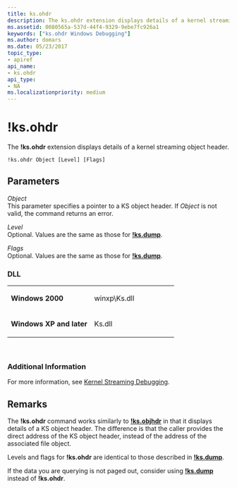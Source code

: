 ```yaml
---
title: ks.ohdr
description: The ks.ohdr extension displays details of a kernel streaming object header.
ms.assetid: 0080565a-537d-44f4-9329-9ebe7fc926a1
keywords: ["ks.ohdr Windows Debugging"]
ms.author: domars
ms.date: 05/23/2017
topic_type:
- apiref
api_name:
- ks.ohdr
api_type:
- NA
ms.localizationpriority: medium
---
```


# !ks.ohdr


The **!ks.ohdr** extension displays details of a kernel streaming object header.

```dbgcmd
!ks.ohdr Object [Level] [Flags]  
```

## <span id="Parameters"></span><span id="parameters"></span><span id="PARAMETERS"></span>Parameters


<span id="_______Object______"></span><span id="_______object______"></span><span id="_______OBJECT______"></span> *Object*   
This parameter specifies a pointer to a KS object header. If *Object* is not valid, the command returns an error.

<span id="_______Level______"></span><span id="_______level______"></span><span id="_______LEVEL______"></span> *Level*   
Optional. Values are the same as those for [**!ks.dump**](-ks-dump.md).

<span id="_______Flags______"></span><span id="_______flags______"></span><span id="_______FLAGS______"></span> *Flags*   
Optional. Values are the same as those for [**!ks.dump**](-ks-dump.md).

### <span id="DLL"></span><span id="dll"></span>DLL

<table>
<colgroup>
<col width="50%" />
<col width="50%" />
</colgroup>
<tbody>
<tr class="odd">
<td align="left"><p><strong>Windows 2000</strong></p></td>
<td align="left"><p>winxp\Ks.dll</p></td>
</tr>
<tr class="even">
<td align="left"><p><strong>Windows XP and later</strong></p></td>
<td align="left"><p>Ks.dll</p></td>
</tr>
</tbody>
</table>

 

### <span id="Additional_Information"></span><span id="additional_information"></span><span id="ADDITIONAL_INFORMATION"></span>Additional Information

For more information, see [Kernel Streaming Debugging](kernel-streaming-debugging.md).

Remarks
-------

The **!ks.ohdr** command works similarly to [**!ks.objhdr**](-ks-objhdr.md) in that it displays details of a KS object header. The difference is that the caller provides the direct address of the KS object header, instead of the address of the associated file object.

Levels and flags for **!ks.ohdr** are identical to those described in [**!ks.dump**](-ks-dump.md).

If the data you are querying is not paged out, consider using [**!ks.dump**](-ks-dump.md) instead of **!ks.ohdr**.

 

 





